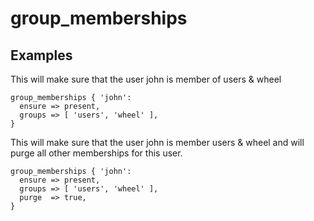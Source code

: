 # group_memberships

## Examples
This will make sure that the user john is member of users & wheel
```
group_memberships { 'john':
  ensure => present,
  groups => [ 'users', 'wheel' ],
}
```

This will make sure that the user john is member users & wheel and will purge all other memberships for this user.
```
group_memberships { 'john':
  ensure => present,
  groups => [ 'users', 'wheel' ],
  purge  => true,
}
```
